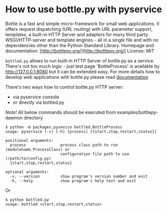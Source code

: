 # How to use bottle.py with pyservice

Bottle is a fast and simple micro-framework for small web applications. It offers request dispatching (URL routing) with URL parameter support, templates, a built-in HTTP Server and adapters for many third party WSGI/HTTP-server and template engines - all in a single file and with no dependencies other than the Python Standard Library. Homepage and documentation: [http://bottlepy.org/](http://bottlepy.org/) License: MIT

`bottled.py` allows to run built-in HTTP Server of bottle.py as a service. There's not too much logic - just test page 'BottleProcess' is available by http://127.0.0.1:8080 but it can be extended easy. For more details how to develop web applications with bottle.py please read [documentation](http://bottlepy.org/docs/dev/)

There's two ways how to control bottle.py HTTP server:
 - via pyservice console
 - or directly via bottled.py

*Note!* All below commands should be executed from examples/bottlepy-daemon directory
``` 
$ python -m packages.pysevice bottled.BottleProcess
usage: pyservice [-v] [-h] [process] [{start,stop,restart,status}]

positional arguments:
  process               process class path to run (modulename.ProcessClass) or
                        configuration file path to use (/path/to/config.py)
  {start,stop,restart,status}

optional arguments:
  -v, --version         show program's version number and exit
  -h, --help            show program's help text and exit
```
Or
```
$ python bottled.py 
usage: bottled <start,stop,restart,status>
```

